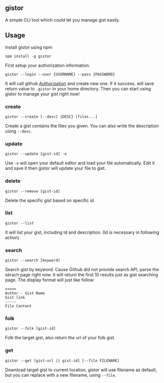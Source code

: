 ## gistor

A simple CLI tool which could let you manage gist easily.

## Usage
Install gistor using npm  
```
npm install -g gistor
```

First setup your authorization information.  
```
gistor --login --user {USERNAME} --pass {PASSWORD}
```
It will call github [Authorization](http://developer.github.com/v3/oauth/#create-a-new-authorization) and create new one. If it success, will save return value to `.gistor` in your home directory. Then you can start using gistor to manage your gist right now!

### create
```
gistor --create [--desc] {DESC} [files...]
```
Create a gist contains the files you given. You can also write the description using `--desc`.

### update
```
gistor --update [gist-id] -e
```
Use `-e` will open your default editor and load your file automatically. Edit it and save it then gistor will update your file to gist.

### delete
```
gistor --remove [gist-id]
```
Delete the specific gist based on specific id.

### list
```
gistor --list
```
It will list your gist, including Id and description. (Id is necessary in following action)

### search
```
gistor --search [keyword]
```
Search gist by keyword. Cause Github did not provide search API, parse the serach page right now. It will return the first 10 results just as gist searching page. The display format will just like follow:
```
=====
Author - Gist Name
Gist link
-----
File Content
```

### folk
```
gistor --folk [gist-id]
```
Folk the target gist, also return the url of your folk gist.

### get
```
gistor --get [gist-url || gist-id] [--file FILENAME]
```
Download target gist to current location, gistor will use filename as default, but you can replace with a new filename, using `--file`.
